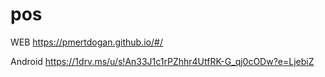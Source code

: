 # pos

WEB
https://pmertdogan.github.io/#/

Android
https://1drv.ms/u/s!An33J1c1rPZhhr4UtfRK-G_qj0cODw?e=LjebiZ
